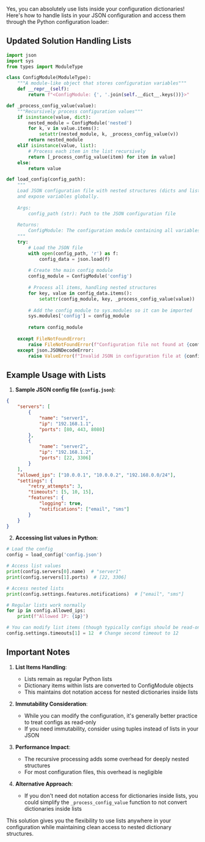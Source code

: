 Yes, you can absolutely use lists inside your configuration dictionaries! Here's how to handle lists in your JSON configuration and access them through the Python configuration loader:

## Updated Solution Handling Lists

```python
import json
import sys
from types import ModuleType

class ConfigModule(ModuleType):
    """A module-like object that stores configuration variables"""
    def __repr__(self):
        return f"<ConfigModule: {', '.join(self.__dict__.keys())}>"

def _process_config_value(value):
    """Recursively process configuration values"""
    if isinstance(value, dict):
        nested_module = ConfigModule('nested')
        for k, v in value.items():
            setattr(nested_module, k, _process_config_value(v))
        return nested_module
    elif isinstance(value, list):
        # Process each item in the list recursively
        return [_process_config_value(item) for item in value]
    else:
        return value

def load_config(config_path):
    """
    Load JSON configuration file with nested structures (dicts and lists)
    and expose variables globally.
    
    Args:
        config_path (str): Path to the JSON configuration file
        
    Returns:
        ConfigModule: The configuration module containing all variables
    """
    try:
        # Load the JSON file
        with open(config_path, 'r') as f:
            config_data = json.load(f)
        
        # Create the main config module
        config_module = ConfigModule('config')
        
        # Process all items, handling nested structures
        for key, value in config_data.items():
            setattr(config_module, key, _process_config_value(value))
        
        # Add the config module to sys.modules so it can be imported
        sys.modules['config'] = config_module
        
        return config_module
        
    except FileNotFoundError:
        raise FileNotFoundError(f"Configuration file not found at {config_path}")
    except json.JSONDecodeError:
        raise ValueError(f"Invalid JSON in configuration file at {config_path}")
```

## Example Usage with Lists

1. **Sample JSON config file (`config.json`)**:
```json
{
    "servers": [
        {
            "name": "server1",
            "ip": "192.168.1.1",
            "ports": [80, 443, 8080]
        },
        {
            "name": "server2",
            "ip": "192.168.1.2",
            "ports": [22, 3306]
        }
    ],
    "allowed_ips": ["10.0.0.1", "10.0.0.2", "192.168.0.0/24"],
    "settings": {
        "retry_attempts": 3,
        "timeouts": [5, 10, 15],
        "features": {
            "logging": true,
            "notifications": ["email", "sms"]
        }
    }
}
```

2. **Accessing list values in Python**:
```python
# Load the config
config = load_config('config.json')

# Access list values
print(config.servers[0].name)  # "server1"
print(config.servers[1].ports)  # [22, 3306]

# Access nested lists
print(config.settings.features.notifications)  # ["email", "sms"]

# Regular lists work normally
for ip in config.allowed_ips:
    print(f"Allowed IP: {ip}")

# You can modify list items (though typically configs should be read-only)
config.settings.timeouts[1] = 12  # Change second timeout to 12
```

## Important Notes

1. **List Items Handling**:
   - Lists remain as regular Python lists
   - Dictionary items within lists are converted to ConfigModule objects
   - This maintains dot notation access for nested dictionaries inside lists

2. **Immutability Consideration**:
   - While you can modify the configuration, it's generally better practice to treat configs as read-only
   - If you need immutability, consider using tuples instead of lists in your JSON

3. **Performance Impact**:
   - The recursive processing adds some overhead for deeply nested structures
   - For most configuration files, this overhead is negligible

4. **Alternative Approach**:
   - If you don't need dot notation access for dictionaries inside lists, you could simplify the `_process_config_value` function to not convert dictionaries inside lists

This solution gives you the flexibility to use lists anywhere in your configuration while maintaining clean access to nested dictionary structures.
